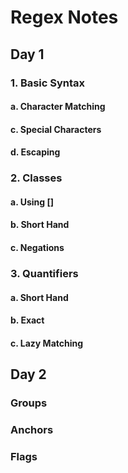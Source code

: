 # Regex Notes
## Day 1
### 1. Basic Syntax
#### a. Character Matching
#### c. Special Characters
#### d. Escaping
### 2. Classes
#### a. Using []
#### b. Short Hand
#### c. Negations
### 3. Quantifiers
#### a. Short Hand
#### b. Exact
#### c. Lazy Matching

## Day 2
### Groups
### Anchors
### Flags

